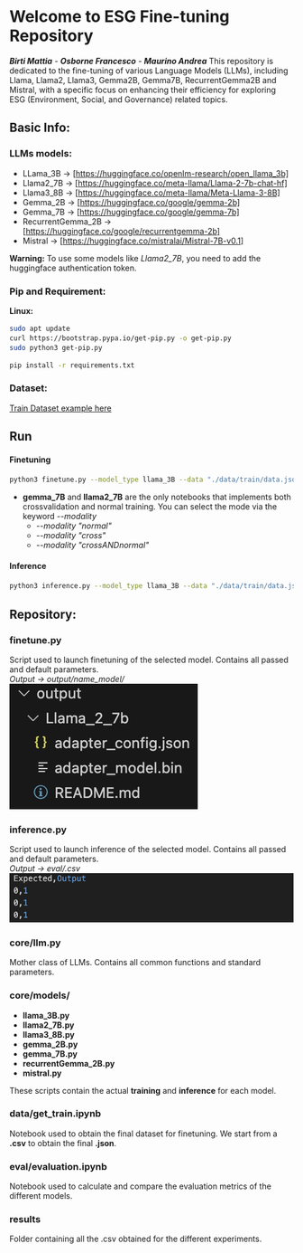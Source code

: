 # Welcome to ESG Fine-tuning Repository
***Birti Mattia***  - ***Osborne Francesco*** - ***Maurino Andrea***
This repository is dedicated to the fine-tuning of various Language Models (LLMs), including Llama, Llama2, Llama3, Gemma2B, Gemma7B, RecurrentGemma2B and Mistral, with a specific focus on enhancing their efficiency for exploring ESG (Environment, Social, and Governance) related topics.

## Basic Info:

### LLMs models:
- LLama_3B -> [https://huggingface.co/openlm-research/open_llama_3b]
- Llama2_7B -> [https://huggingface.co/meta-llama/Llama-2-7b-chat-hf]
- Llama3_8B -> [https://huggingface.co/meta-llama/Meta-Llama-3-8B]
- Gemma_2B -> [https://huggingface.co/google/gemma-2b]
- Gemma_7B -> [https://huggingface.co/google/gemma-7b]
- RecurrentGemma_2B -> [https://huggingface.co/google/recurrentgemma-2b]
- Mistral -> [https://huggingface.co/mistralai/Mistral-7B-v0.1]


**Warning:** To use some models like *Llama2_7B*, you need to add the huggingface authentication token. 

### Pip and Requirement:
**Linux:**
```bash
sudo apt update
curl https://bootstrap.pypa.io/get-pip.py -o get-pip.py
sudo python3 get-pip.py
```

```bash
pip install -r requirements.txt
```

### Dataset:
[Train Dataset example here](data/example_classify.json)


## Run 

#### Finetuning
```bash
python3 finetune.py --model_type llama_3B --data "./data/train/data.json" --adapter "lora" --output_dir "output/nameFolder" --EvalFolder "nameFolder" --epochs 20
```
* **gemma_7B** and **llama2_7B** are the only notebooks that implements both crossvalidation and normal training. You can select the mode via the keyword *--modality*
    * *--modality "normal"*
    * *--modality "cross"*
    * *--modality "crossANDnormal"*


#### Inference
```bash
python3 inference.py --model_type llama_3B --data "./data/train/data.json" --adapter_weights "output/nameFolder" --labels '["0", "1"]' --InferenceFolder "nameInferenceFolder"
```


## Repository:

### finetune.py
Script used to launch finetuning of the selected model. Contains all passed and default parameters.  
*Output -> output/name_model/*  
![Output:](img/output_lama.png)



### inference.py
Script used to launch inference of the selected model. Contains all passed and default parameters.  
*Output -> eval/.csv*  
![Outputeval:](img/eval_out.png)

### core/llm.py
Mother class of LLMs.
Contains all common functions and standard parameters.

### core/models/
- **llama_3B.py**
- **llama2_7B.py**
- **llama3_8B.py**
- **gemma_2B.py**
- **gemma_7B.py** 
- **recurrentGemma_2B.py**
- **mistral.py**  

These scripts contain the actual **training** and **inference** for each model.

### data/get_train.ipynb
Notebook used to obtain the final dataset for finetuning.
We start from a **.csv** to obtain the final **.json**.

### eval/evaluation.ipynb
Notebook used to calculate and compare the evaluation metrics of the different models.

### results
Folder containing all the .csv obtained for the different experiments.
